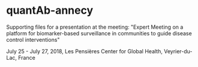 # quantAb-annecy

Supporting files for a presentation at the meeting: "Expert Meeting on a platform for biomarker-based surveillance in communities to guide disease control interventions"

July 25 - July 27, 2018, Les Pensières Center for Global Health, Veyrier-du-Lac, France